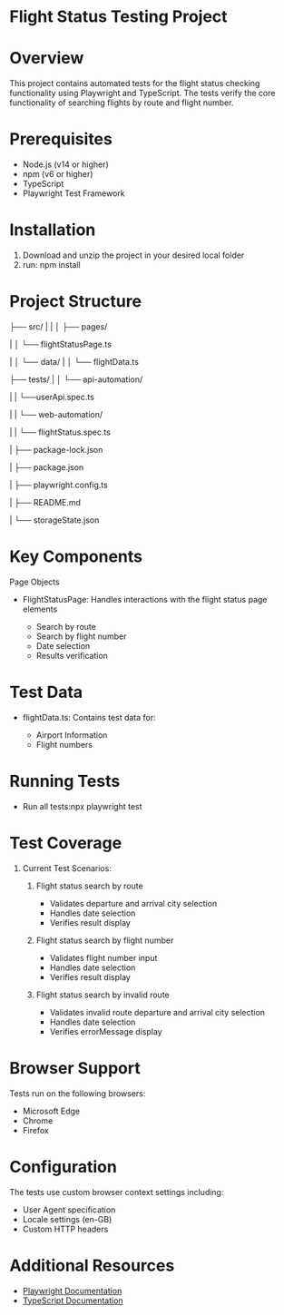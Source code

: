 # Flight Status Testing Project

# Overview
This project contains automated tests for the flight status checking functionality using Playwright and TypeScript. The tests verify the core functionality of searching flights by route and flight number.

# Prerequisites

- Node.js (v14 or higher)
- npm (v6 or higher)
- TypeScript
- Playwright Test Framework

# Installation
1. Download and unzip the project in your desired local folder
2. run: npm install

# Project Structure

├── src/
|    |
│    ├── pages/

|
│       └── flightStatusPage.ts

|
│    └── data/
|
│        └── flightData.ts

├──  tests/
|
│    └── api-automation/

|
|        └──userApi.spec.ts

|
|        └── web-automation/

|
|        └── flightStatus.spec.ts

|
├── package-lock.json

|
├── package.json

|
├── playwright.config.ts

|
├── README.md

|
└── storageState.json

# Key Components
Page Objects

- FlightStatusPage: Handles interactions with the flight status page elements

    - Search by route
    - Search by flight number
    - Date selection
    - Results verification

# Test Data

- flightData.ts: Contains test data for:

    - Airport Information
    - Flight numbers

# Running Tests
- Run all tests:npx playwright test

# Test Coverage
1. Current Test Scenarios:

    1. Flight status search by route
        - Validates departure and arrival city selection
        - Handles date selection
        - Verifies result display


    2. Flight status search by flight number

        - Validates flight number input
        - Handles date selection
        - Verifies result display

    3. Flight status search by invalid route
        - Validates invalid route departure and arrival city selection
        - Handles date selection
        - Verifies errorMessage display

# Browser Support
Tests run on the following browsers:

- Microsoft Edge
- Chrome
- Firefox

# Configuration
The tests use custom browser context settings including:

- User Agent specification
- Locale settings (en-GB)
- Custom HTTP headers

# Additional Resources
- [Playwright Documentation](https://playwright.dev/docs/intro)
- [TypeScript Documentation](https://www.typescriptlang.org/)
